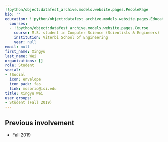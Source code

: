 ```yaml
---
!!python/object:datafest_archive.models.website.pages.PeoplePage
bio: ''
education: !!python/object:datafest_archive.models.website.pages.Education
  courses:
  - !!python/object:datafest_archive.models.website.pages.Course
    course: M.S. student in Computer Science (Scientists & Engineers)
    institution: Viterbi School of Engineering
    year: null
email: null
first_name: Xingyu
last_name: Wei
organizations: []
role: Student
social:
- !Social
  icon: envelope
  icon_pack: fas
  link: mosorio@isi.edu
title: Xingyu Wei
user_groups:
- Student (Fall 2019)
---
```



## Previous involvement

* Fall 2019

